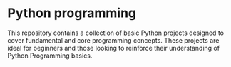 #  Python programming 
This repository contains a collection of basic Python projects designed to cover fundamental and core programming concepts. These projects are ideal  for beginners and those looking to reinforce their understanding of Python Programming basics.
